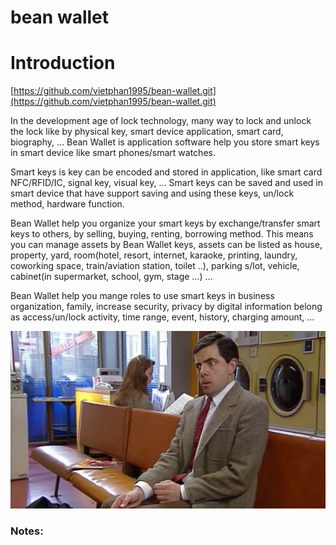 # bean wallet

# Introduction

[https://github.com/vietphan1995/bean-wallet.git](https://github.com/vietphan1995/bean-wallet.git)

In the development age of lock technology, many way to lock and unlock the lock like by physical key, smart device application, smart card, biography, … Bean Wallet is application software help you store smart keys in smart device like smart phones/smart watches.

Smart keys is key can be encoded and stored in application, like smart card NFC/RFID/IC, signal key, visual key, … Smart keys can be saved and used in smart device that have support saving and using these keys, un/lock method, hardware function.

Bean Wallet help you organize your smart keys by exchange/transfer smart keys to others, by selling, buying, renting, borrowing method. This means you can manage assets by Bean Wallet keys, assets can be listed as house, property, yard, room(hotel, resort, internet, karaoke, printing, laundry, coworking space, train/aviation station, toilet ..), parking s/lot, vehicle, cabinet(in supermarket, school, gym, stage …) …

Bean Wallet help you mange roles to use smart keys in business organization, family, increase security, privacy by digital information belong as access/un/lock activity, time range, event, history, charging amount, …

![image.png](image.png)

### Notes:
